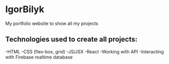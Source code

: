 # IgorBilyk
My portfolio website to show all my projects

## Technologies used to create all projects:
 -HTML
 -CSS (flex-box, grid)
 -JS/JSX
 -React
 -Working with API
 -Interacting with Firebase realtime database
